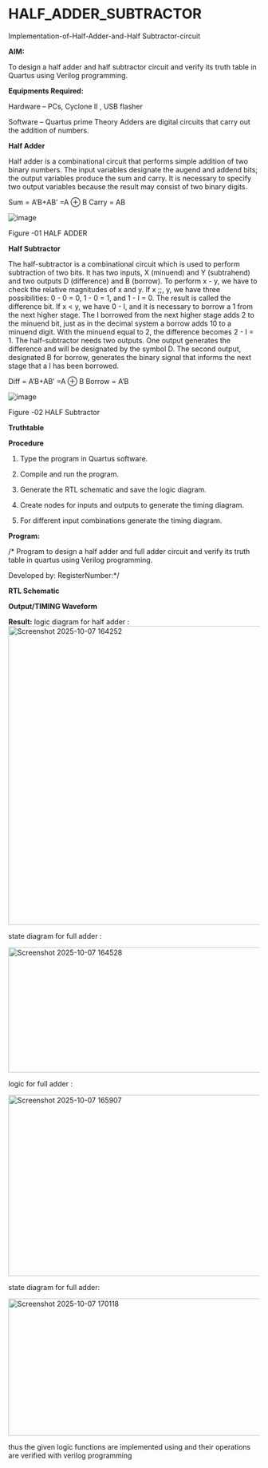 # HALF_ADDER_SUBTRACTOR

Implementation-of-Half-Adder-and-Half Subtractor-circuit

**AIM:**

To design a half adder and half subtractor circuit and verify its truth table in Quartus using Verilog programming.

**Equipments Required:**

Hardware – PCs, Cyclone II , USB flasher 

Software – Quartus prime Theory Adders are digital circuits that carry out the addition of numbers.

**Half Adder**

Half adder is a combinational circuit that performs simple addition of two binary numbers. The input variables designate the augend and addend bits; the output variables produce the sum and carry. It is necessary to specify two output variables because the result may consist of two binary digits.

Sum = A’B+AB’ =A ⊕ B Carry = AB

![image](https://github.com/naavaneetha/HALF_ADDER_SUBTRACTOR/assets/154305477/bd4a0b2c-cdbc-4184-ab08-81578f121e1f)

Figure -01 HALF ADDER

**Half Subtractor**

The half-subtractor is a combinational circuit which is used to perform subtraction of two bits. It has two inputs, X (minuend) and Y (subtrahend) and two outputs D (difference) and B (borrow). To perform x - y, we have to check the relative magnitudes of x and y. If x ;;, y, we have three possibilities: 0 - 0 = 0, 1 - 0 = 1, and 1 - I = 0. The result is called the difference bit. If x < y, we have 0 - I, and it is necessary to borrow a 1 from the next higher stage. The I borrowed from the next higher stage adds 2 to the minuend bit, just as in the decimal system a borrow adds 10 to a minuend digit. With the minuend equal to 2, the difference becomes 2 - I = 1. The half-subtractor needs two outputs. One output generates the difference and will be designated by the symbol D. The second output, designated B for borrow, generates the binary signal that informs the next stage that a I has been borrowed. 

Diff = A’B+AB’ =A ⊕ B
Borrow = A’B

 ![image](https://github.com/naavaneetha/HALF_ADDER_SUBTRACTOR/assets/154305477/d76b099c-513f-4e7c-843a-e2fd028a531a)

Figure -02 HALF Subtractor

**Truthtable**

**Procedure**

1.	Type the program in Quartus software.

2.	Compile and run the program.

3.	Generate the RTL schematic and save the logic diagram.

4.	Create nodes for inputs and outputs to generate the timing diagram.

5.	For different input combinations generate the timing diagram.


**Program:**

/* Program to design a half adder and full adder circuit and verify its truth table in quartus using Verilog programming.

Developed by: RegisterNumber:*/

**RTL Schematic**

**Output/TIMING Waveform**

**Result:**
logic diagram for half adder :
<img width="1180" height="599" alt="Screenshot 2025-10-07 164252" src="https://github.com/user-attachments/assets/226bf559-9cc0-4cde-899f-fd11f989636d" />


state diagram for full adder : 

<img width="1920" height="251" alt="Screenshot 2025-10-07 164528" src="https://github.com/user-attachments/assets/3cf1b1f1-587a-4862-a4b5-034db8f07d85" />




logic for full adder :




<img width="677" height="363" alt="Screenshot 2025-10-07 165907" src="https://github.com/user-attachments/assets/54feb22c-030c-4a1e-8df2-9169b6ad2aa2" />




state diagram for full adder:




<img width="1919" height="275" alt="Screenshot 2025-10-07 170118" src="https://github.com/user-attachments/assets/c226f6f3-ea26-4bca-bcc2-eba71ae9437f" />



thus the given logic functions are implemented using and their operations are verified with verilog programming 
